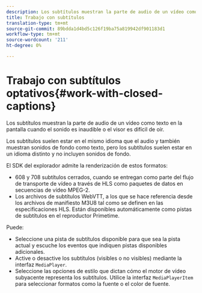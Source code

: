 ```yaml
---
description: Los subtítulos muestran la parte de audio de un vídeo como texto en la pantalla cuando el sonido es inaudible o el visor es difícil de oír.
title: Trabajo con subtítulos
translation-type: tm+mt
source-git-commit: 89bdda1d4bd5c126f19ba75a819942df901183d1
workflow-type: tm+mt
source-wordcount: '211'
ht-degree: 0%

---
```



# Trabajo con subtítulos optativos{#work-with-closed-captions}

Los subtítulos muestran la parte de audio de un vídeo como texto en la pantalla cuando el sonido es inaudible o el visor es difícil de oír.

Los subtítulos suelen estar en el mismo idioma que el audio y también muestran sonidos de fondo como texto, pero los subtítulos suelen estar en un idioma distinto y no incluyen sonidos de fondo.

El SDK del explorador admite la renderización de estos formatos:

* 608 y 708 subtítulos cerrados, cuando se entregan como parte del flujo de transporte de vídeo a través de HLS como paquetes de datos en secuencias de vídeo MPEG-2.
* Los archivos de subtítulos WebVTT, a los que se hace referencia desde los archivos de manifiesto M3U8 tal como se definen en las especificaciones HLS. Están disponibles automáticamente como pistas de subtítulos en el reproductor Primetime.

Puede:

* Seleccione una pista de subtítulos disponible para que sea la pista actual y escuche los eventos que indiquen pistas disponibles adicionales.
* Active o desactive los subtítulos (visibles o no visibles) mediante la interfaz `MediaPlayer`.
* Seleccione las opciones de estilo que dictan cómo el motor de vídeo subyacente representa los subtítulos. Utilice la interfaz `MediaPlayerItem` para seleccionar formatos como la fuente o el color de fuente.

